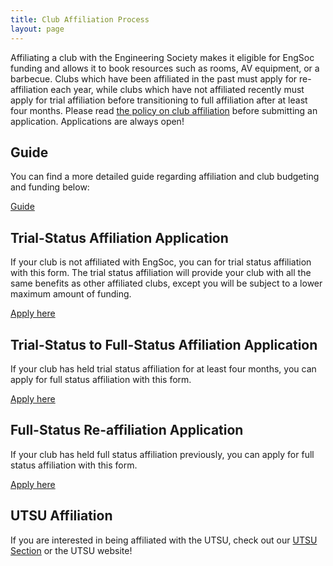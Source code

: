 ```yaml
---
title: Club Affiliation Process
layout: page
---
```


Affiliating a club with the Engineering Society makes it eligible for EngSoc funding and allows it to book resources such as rooms, AV equipment, or a barbecue. Clubs which have been affiliated in the past must apply for re-affiliation each year, while clubs which have not affiliated recently must apply for trial affiliation before transitioning to full affiliation after at least four months. Please read [the policy on club affiliation](https://drive.google.com/file/d/131fr_DDU6sE7p2DKIQtcqVucrNmtL5Ne) before submitting an application. Applications are always open! 

## Guide

You can find a more detailed guide regarding affiliation and club budgeting and funding below: 

<a class="button is-primary" href="/club-resources/files/Clubs-Guide-to-EngSoc.pdf">Guide</a>

## Trial-Status Affiliation Application
    
If your club is not affiliated with EngSoc, you can for trial status affiliation with this form. The trial status affiliation will provide your club with all the same benefits as other affiliated clubs, except you will be subject to a lower maximum amount of funding. 

<a class="button is-primary" href="https://docs.google.com/forms/d/e/1FAIpQLScDXDYEfWcR7oTeV0OcfW9sg73O9zSQ32MUwDVq4elwbQcoXw/viewform?usp=header">Apply here</a> 

## Trial-Status to Full-Status Affiliation Application
    
If your club has held trial status affiliation for at least four months, you can apply for full status affiliation with this form. 
 
<a class="button is-primary" href="https://docs.google.com/forms/d/e/1FAIpQLSfHLKarkQOKXfG3so_2FhGWl6KJJiQPx4PhZYU6czSIrWa0DQ/viewform?usp=dialog">Apply here</a> 

## Full-Status Re-affiliation Application

If your club has held full status affiliation previously, you can apply for full status affiliation with this form. 

<a class="button is-primary" href="https://docs.google.com/forms/d/e/1FAIpQLSfR-zPwvL4vVg4yLJqBmvBXxvkBTcMBz1Wgs6SFB0nO_vLMhQ/viewform?usp=dialog">Apply here</a> 

## UTSU Affiliation

If you are interested in being affiliated with the UTSU, check out our [UTSU Section](/external-resources/utsu) or the UTSU website! 